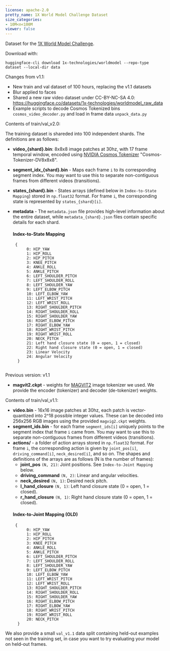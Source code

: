```yaml
---
license: apache-2.0
pretty_name: 1X World Model Challenge Dataset
size_categories:
- 10M<n<100M
viewer: false
---
```

Dataset for the [1X World Model Challenge](https://github.com/1x-technologies/1xgpt).

Download with:
```
huggingface-cli download 1x-technologies/worldmodel --repo-type dataset --local-dir data
```

Changes from v1.1:
- New train and val dataset of 100 hours, replacing the v1.1 datasets
- Blur applied to faces
- Shared a new raw video dataset under CC-BY-NC-SA 4.0: https://huggingface.co/datasets/1x-technologies/worldmodel_raw_data
- Example scripts to decode Cosmos Tokenized bins `cosmos_video_decoder.py` and load in frame data `unpack_data.py`

Contents of train/val_v2.0:

The training dataset is shareded into 100 independent shards. The definitions are as follows:

- **video_{shard}.bin**: 8x8x8 image patches at 30hz, with 17 frame temporal window, encoded using [NVIDIA Cosmos Tokenizer](https://github.com/NVIDIA/Cosmos-Tokenizer) "Cosmos-Tokenizer-DV8x8x8".
- **segment_idx_{shard}.bin** - Maps each frame `i` to its corresponding segment index. You may want to use this to separate non-contiguous frames from different videos (transitions).
- **states_{shard}.bin** - States arrays (defined below in `Index-to-State Mapping`) stored in `np.float32` format. For frame `i`, the corresponding state is represented by `states_{shard}[i]`.
- **metadata** - The `metadata.json` file provides high-level information about the entire dataset, while `metadata_{shard}.json` files contain specific details for each shard. 

  #### Index-to-State Mapping 
  ```
   {
        0: HIP_YAW
        1: HIP_ROLL
        2: HIP_PITCH
        3: KNEE_PITCH
        4: ANKLE_ROLL
        5: ANKLE_PITCH
        6: LEFT_SHOULDER_PITCH
        7: LEFT_SHOULDER_ROLL
        8: LEFT_SHOULDER_YAW
        9: LEFT_ELBOW_PITCH
        10: LEFT_ELBOW_YAW
        11: LEFT_WRIST_PITCH
        12: LEFT_WRIST_ROLL
        13: RIGHT_SHOULDER_PITCH
        14: RIGHT_SHOULDER_ROLL
        15: RIGHT_SHOULDER_YAW
        16: RIGHT_ELBOW_PITCH
        17: RIGHT_ELBOW_YAW
        18: RIGHT_WRIST_PITCH
        19: RIGHT_WRIST_ROLL
        20: NECK_PITCH
        21: Left hand closure state (0 = open, 1 = closed)
        22: Right hand closure state (0 = open, 1 = closed)
        23: Linear Velocity
        24: Angular Velocity
    }


Previous version: v1.1

- **magvit2.ckpt** - weights for [MAGVIT2](https://github.com/TencentARC/Open-MAGVIT2) image tokenizer we used. We provide the encoder (tokenizer) and decoder (de-tokenizer) weights.

Contents of train/val_v1.1:
- **video.bin** - 16x16 image patches at 30hz, each patch is vector-quantized into 2^18 possible integer values. These can be decoded into 256x256 RGB images using the provided `magvig2.ckpt` weights.
- **segment_ids.bin** - for each frame `segment_ids[i]` uniquely points to the segment index that frame `i` came from. You may want to use this to separate non-contiguous frames from different videos (transitions).
- **actions/** - a folder of action arrays stored in `np.float32` format. For frame `i`, the corresponding action is given by `joint_pos[i]`, `driving_command[i]`, `neck_desired[i]`, and so on. The shapes and definitions of the arrays are as follows (N is the number of frames):
  - **joint_pos** `(N, 21)`: Joint positions. See `Index-to-Joint Mapping` below.  
  - **driving_command** `(N, 2)`: Linear and angular velocities.
  - **neck_desired** `(N, 1)`: Desired neck pitch.
  - **l_hand_closure** `(N, 1)`: Left hand closure state (0 = open, 1 = closed).
  - **r_hand_closure** `(N, 1)`: Right hand closure state (0 = open, 1 = closed).
  #### Index-to-Joint Mapping (OLD)
  ```
   {
        0: HIP_YAW
        1: HIP_ROLL
        2: HIP_PITCH
        3: KNEE_PITCH
        4: ANKLE_ROLL
        5: ANKLE_PITCH
        6: LEFT_SHOULDER_PITCH
        7: LEFT_SHOULDER_ROLL
        8: LEFT_SHOULDER_YAW
        9: LEFT_ELBOW_PITCH
        10: LEFT_ELBOW_YAW
        11: LEFT_WRIST_PITCH
        12: LEFT_WRIST_ROLL
        13: RIGHT_SHOULDER_PITCH
        14: RIGHT_SHOULDER_ROLL
        15: RIGHT_SHOULDER_YAW
        16: RIGHT_ELBOW_PITCH
        17: RIGHT_ELBOW_YAW
        18: RIGHT_WRIST_PITCH
        19: RIGHT_WRIST_ROLL
        20: NECK_PITCH
    }
  
  ```

  

We also provide a small `val_v1.1` data split containing held-out examples not seen in the training set, in case you want to try evaluating your model on held-out frames.